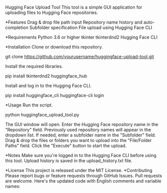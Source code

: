 Hugging Face Upload Tool
This tool is a simple GUI application for uploading files to Hugging Face repositories.

*Features
Drag & drop file path input
Repository name history and auto-completion
Subfolder specification
File upload using Hugging Face CLI

*Requirements
Python 3.6 or higher
tkinter
tkinterdnd2
Hugging Face CLI

*Installation
Clone or download this repository.

git clone https://github.com/yourusername/huggingface-upload-tool.git

Install the required libraries.

pip install tkinterdnd2 huggingface_hub

Install and log in to the Hugging Face CLI.

pip install huggingface_cli
huggingface-cli login

*Usage
Run the script.

python huggingface_upload_tool.py

The GUI window will open.
Enter the Hugging Face repository name in the "Repository" field.
Previously used repository names will appear in the dropdown list.
If needed, enter a subfolder name in the "Subfolder" field.
Drag & drop the files or folders you want to upload into the "File/Folder Paths" field.
Click the "Execute" button to start the upload.

*Notes
Make sure you're logged in to the Hugging Face CLI before using this tool.
Upload history is saved in the upload_history.txt file.

*License
This project is released under the MIT License.
*Contributing
Please report bugs or feature requests through GitHub Issues. Pull requests are welcome. Here's the updated code with English comments and variable names:
